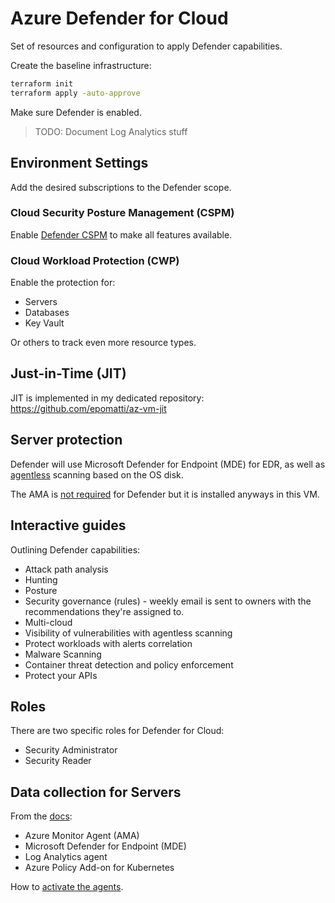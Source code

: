 # Azure Defender for Cloud

Set of resources and configuration to apply Defender capabilities.

Create the baseline infrastructure:

```sh
terraform init
terraform apply -auto-approve
```

Make sure Defender is enabled.

> TODO: Document Log Analytics stuff

## Environment Settings

Add the desired subscriptions to the Defender scope.

### Cloud Security Posture Management (CSPM)

Enable [Defender CSPM][3] to make all features available.

### Cloud Workload Protection (CWP)

Enable the protection for:

- Servers
- Databases
- Key Vault

Or others to track even more resource types.

## Just-in-Time (JIT)

JIT is implemented in my dedicated repository: https://github.com/epomatti/az-vm-jit

## Server protection

Defender will use Microsoft Defender for Endpoint (MDE) for EDR, as well as [agentless][2] scanning based on the OS disk.

The AMA is [not required][1] for Defender but it is installed anyways in this VM.

## Interactive guides

Outlining Defender capabilities:

- Attack path analysis
- Hunting
- Posture
- Security governance (rules) - weekly email is sent to owners with the recommendations they're assigned to.
- Multi-cloud
- Visibility of vulnerabilities with agentless scanning
- Protect workloads with alerts correlation
- Malware Scanning
- Container threat detection and policy enforcement
- Protect your APIs

## Roles

There are two specific roles for Defender for Cloud:

- Security Administrator
- Security Reader

## Data collection for Servers

From the [docs][4]:

- Azure Monitor Agent (AMA)
- Microsoft Defender for Endpoint (MDE)
- Log Analytics agent
- Azure Policy Add-on for Kubernetes

How to [activate the agents][5].


[1]: https://learn.microsoft.com/en-us/azure/defender-for-cloud/auto-deploy-azure-monitoring-agent
[2]: https://learn.microsoft.com/en-us/azure/defender-for-cloud/concept-agentless-data-collection
[3]: https://learn.microsoft.com/en-us/azure/defender-for-cloud/concept-cloud-security-posture-management
[4]: https://learn.microsoft.com/en-us/training/modules/configure-integrate-analytics-agent-defender-cloud/2-set-security-event-option-workspace-level
[5]: https://microsoftlearning.github.io/Secure-Azure-services-and-workloads-with-Microsoft-Defender-for-Cloud-regulatory-compliance-controls/Instructions/Labs/LAB_04_Configure%20and%20integrate%20a%20Log%20Analytics%20agent%20and%20workspace%20in%20Defender%20for%20Cloud.html
